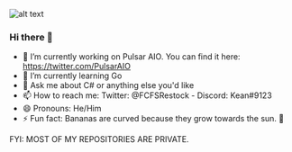 ![alt text](https://pbs.twimg.com/profile_banners/1172608695261368320/1579046524/1500x500 "Header")

### Hi there 👋

- 🔭 I’m currently working on Pulsar AIO. You can find it here: https://twitter.com/PulsarAIO
- 🌱 I’m currently learning Go
- 💬 Ask me about C# or anything else you'd like
- 📫 How to reach me: Twitter: @FCFSRestock - Discord: Kean#9123
- 😄 Pronouns: He/Him
- ⚡ Fun fact: Bananas are curved because they grow towards the sun. 🍌

FYI: MOST OF MY REPOSITORIES ARE PRIVATE.
